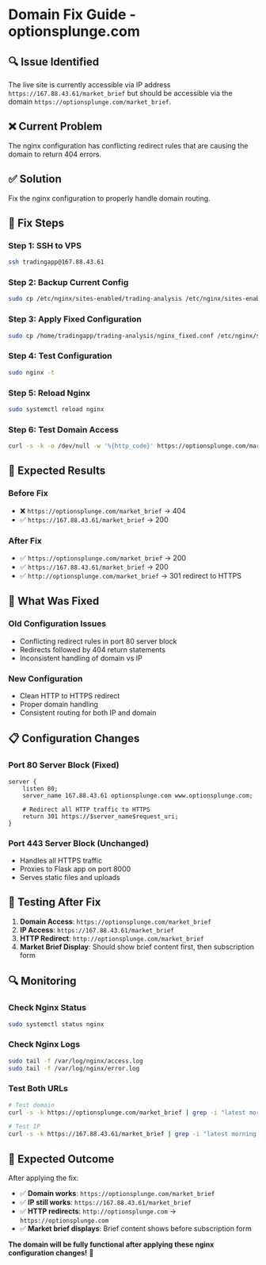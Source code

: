 # Domain Fix Guide - optionsplunge.com

## 🔍 **Issue Identified**

The live site is currently accessible via IP address `https://167.88.43.61/market_brief` but should be accessible via the domain `https://optionsplunge.com/market_brief`.

## ❌ **Current Problem**

The nginx configuration has conflicting redirect rules that are causing the domain to return 404 errors.

## ✅ **Solution**

Fix the nginx configuration to properly handle domain routing.

## 🚀 **Fix Steps**

### **Step 1: SSH to VPS**
```bash
ssh tradingapp@167.88.43.61
```

### **Step 2: Backup Current Config**
```bash
sudo cp /etc/nginx/sites-enabled/trading-analysis /etc/nginx/sites-enabled/trading-analysis.backup
```

### **Step 3: Apply Fixed Configuration**
```bash
sudo cp /home/tradingapp/trading-analysis/nginx_fixed.conf /etc/nginx/sites-enabled/trading-analysis
```

### **Step 4: Test Configuration**
```bash
sudo nginx -t
```

### **Step 5: Reload Nginx**
```bash
sudo systemctl reload nginx
```

### **Step 6: Test Domain Access**
```bash
curl -s -k -o /dev/null -w '%{http_code}' https://optionsplunge.com/market_brief
```

## 🧪 **Expected Results**

### **Before Fix**
- ❌ `https://optionsplunge.com/market_brief` → 404
- ✅ `https://167.88.43.61/market_brief` → 200

### **After Fix**
- ✅ `https://optionsplunge.com/market_brief` → 200
- ✅ `https://167.88.43.61/market_brief` → 200
- ✅ `http://optionsplunge.com/market_brief` → 301 redirect to HTTPS

## 🔧 **What Was Fixed**

### **Old Configuration Issues**
- Conflicting redirect rules in port 80 server block
- Redirects followed by 404 return statements
- Inconsistent handling of domain vs IP

### **New Configuration**
- Clean HTTP to HTTPS redirect
- Proper domain handling
- Consistent routing for both IP and domain

## 📋 **Configuration Changes**

### **Port 80 Server Block (Fixed)**
```nginx
server {
    listen 80;
    server_name 167.88.43.61 optionsplunge.com www.optionsplunge.com;
    
    # Redirect all HTTP traffic to HTTPS
    return 301 https://$server_name$request_uri;
}
```

### **Port 443 Server Block (Unchanged)**
- Handles all HTTPS traffic
- Proxies to Flask app on port 8000
- Serves static files and uploads

## 🎯 **Testing After Fix**

1. **Domain Access**: `https://optionsplunge.com/market_brief`
2. **IP Access**: `https://167.88.43.61/market_brief`
3. **HTTP Redirect**: `http://optionsplunge.com/market_brief`
4. **Market Brief Display**: Should show brief content first, then subscription form

## 🔍 **Monitoring**

### **Check Nginx Status**
```bash
sudo systemctl status nginx
```

### **Check Nginx Logs**
```bash
sudo tail -f /var/log/nginx/access.log
sudo tail -f /var/log/nginx/error.log
```

### **Test Both URLs**
```bash
# Test domain
curl -s -k https://optionsplunge.com/market_brief | grep -i "latest morning market brief"

# Test IP
curl -s -k https://167.88.43.61/market_brief | grep -i "latest morning market brief"
```

## 🎉 **Expected Outcome**

After applying the fix:

- ✅ **Domain works**: `https://optionsplunge.com/market_brief`
- ✅ **IP still works**: `https://167.88.43.61/market_brief`
- ✅ **HTTP redirects**: `http://optionsplunge.com` → `https://optionsplunge.com`
- ✅ **Market brief displays**: Brief content shows before subscription form

**The domain will be fully functional after applying these nginx configuration changes!** 🚀
